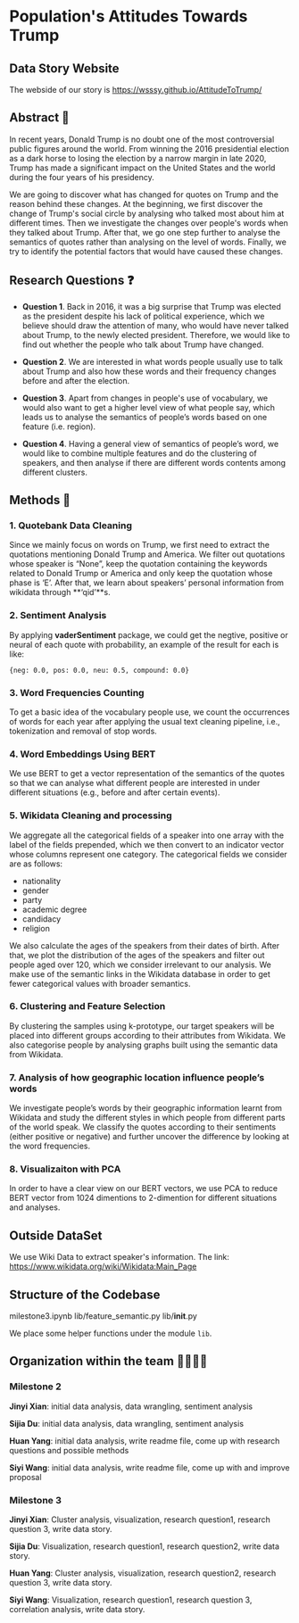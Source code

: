 # Population's Attitudes Towards Trump

## Data Story Website
The webside of our story is https://wsssy.github.io/AttitudeToTrump/


## Abstract 📖

In recent years, Donald Trump is no doubt one of the most
controversial public figures around the world. From winning the 2016
presidential election as a dark horse to losing the election by a
narrow margin in late 2020, Trump has made a significant impact on
the United States and the world during the four years of his presidency.

We are going to discover what has changed for quotes on Trump and the reason behind these changes. At the beginning, we first discover the change of Trump's social circle by analysing who talked most about him at different times. Then we investigate the changes over people's words when they talked about Trump. After that, we go one step further to analyse the semantics of quotes rather than analysing on the level of words. Finally, we try to identify the potential factors that would have caused these changes.

## **Research Questions** ❓

- **Question 1**. Back in 2016, it was a big surprise that Trump was elected as the president despite his lack of political experience, which we believe should draw the attention of many, who would have never talked about Trump, to the newly elected president. Therefore, we would like to find out whether the people who talk about Trump have changed.

- **Question 2**. We are interested in what words people usually use to talk about Trump and also how these words and their frequency changes before and after the election.

- **Question 3**. Apart from changes in people's use of vocabulary, we would also want to get a higher level view of what people say, which leads us to analyse the semantics of people’s words based on one feature (i.e. region).

- **Question 4**. Having a general view of semantics of people’s word, we would like to combine multiple features and do the clustering of speakers, and then analyse if there are different words contents among different clusters.


##  **Methods** 🔨

### 1. **Quotebank Data Cleaning**

Since we mainly focus on words on Trump, we first need to extract the quotations mentioning Donald Trump and America. We filter out quotations whose speaker is “None”, keep the quotation containing the keywords related to Donald Trump or
America and only keep the quotation whose phase is ‘E’. After that,
we learn about speakers’ personal information from wikidata through
**‘qid’**s.

### 2. **Sentiment Analysis**

By applying **vaderSentiment** package, we could get the negtive, positive or neural of each quote with probability, an example of the result for each is like:

```{neg: 0.0, pos: 0.0, neu: 0.5, compound: 0.0}```

### 3. **Word Frequencies Counting**

To get a basic idea of the vocabulary people use, we count the occurrences of words for each year after applying the usual text cleaning pipeline, i.e., tokenization and removal of stop words.

### 4. **Word Embeddings Using BERT**

We use BERT to get a vector representation of the semantics of the
quotes so that we can analyse what different people are interested in
under different situations (e.g., before and after certain events).

### 5. **Wikidata Cleaning and processing**

We aggregate all the categorical fields of a speaker into one array
with the label of the fields prepended, which we then convert to an
indicator vector whose columns represent one category. The categorical
fields we consider are as follows:

 - nationality
 - gender
 - party
 - academic degree
 - candidacy
 - religion

We also calculate the ages of the speakers from their dates of
birth. After that, we plot the distribution of the ages of the
speakers and filter out people aged over 120, which we consider
irrelevant to our analysis. We make use of the semantic links in the Wikidata database in order to get fewer categorical values with broader semantics.

### 6. **Clustering and Feature Selection**

By clustering the samples using k-prototype, our target speakers will
be placed into different groups according to their attributes from
Wikidata. We also categorise people by analysing graphs built using
the semantic data from Wikidata.

### 7. **Analysis of how geographic location influence people’s words**  

We investigate people’s words by their geographic information learnt from Wikidata and study the different styles in which people from different parts of the world speak. We classify the quotes according to their sentiments (either positive or negative) and further uncover the difference by looking at the word frequencies.

### 8. **Visualizaiton with PCA**
In order to have a clear view on our BERT vectors, we use PCA to reduce BERT vector from 1024 dimentions to 2-dimention for different situations and analyses.

## Outside DataSet
We use Wiki Data to extract speaker's information. The link: https://www.wikidata.org/wiki/Wikidata:Main_Page

## **Structure of the Codebase**

milestone3.ipynb
lib/feature_semantic.py
lib/__init__.py

We place some helper functions under the module `lib`.

## **Organization within the team** 👨‍👩‍👧‍👦

### Milestone 2

**Jinyi Xian**: initial data analysis, data wrangling, sentiment
analysis

**Sijia Du**: initial data analysis, data wrangling, sentiment
analysis

**Huan Yang**: initial data analysis, write readme file, come up with
research questions and possible methods

**Siyi Wang**: initial data analysis, write readme file, come up with
and improve proposal

### Milestone 3

**Jinyi Xian**: Cluster analysis, visualization, research question1,
research question 3, write data story.

**Sijia Du**: Visualization, research question1, research question2,
write data story.

**Huan Yang**: Cluster analysis, visualization, research question2,
research question 3, write data story.

**Siyi Wang**: Visualization, research question1, research question 3,
correlation analysis, write data story.



